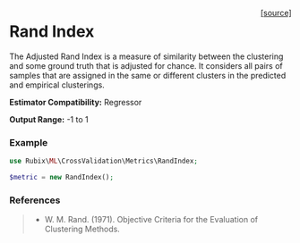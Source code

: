 <span style="float:right;"><a href="https://github.com/RubixML/RubixML/blob/master/src/CrossValidation/Metrics/RandIndex.php">[source]</a></span>

# Rand Index
The Adjusted Rand Index is a measure of similarity between the clustering and some ground truth that is adjusted for chance. It considers all pairs of samples that are assigned in the same or different clusters in the predicted and empirical clusterings.

**Estimator Compatibility:** Regressor

**Output Range:** -1 to 1

### Example
```php
use Rubix\ML\CrossValidation\Metrics\RandIndex;

$metric = new RandIndex();
```

### References
>- W. M. Rand. (1971). Objective Criteria for the Evaluation of  Clustering Methods.
